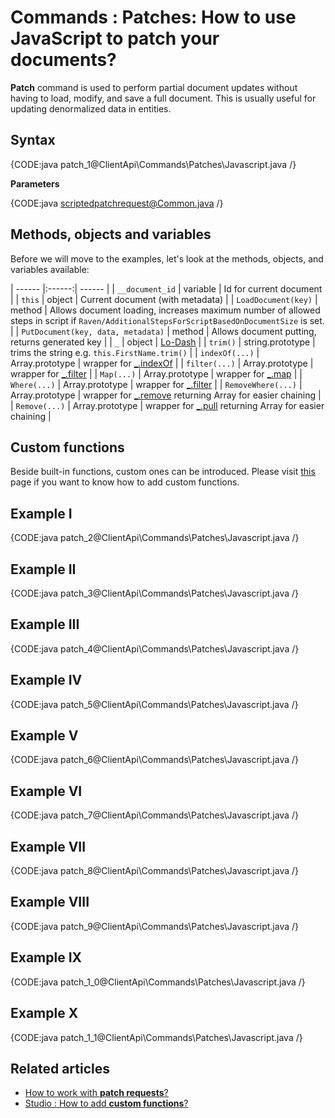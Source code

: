 # Commands : Patches: How to use JavaScript to patch your documents?

**Patch** command is used to perform partial document updates without having to load, modify, and save a full document. This is usually useful for updating denormalized data in entities.

## Syntax

{CODE:java patch_1@ClientApi\Commands\Patches\Javascript.java /}

**Parameters**

{CODE:java scriptedpatchrequest@Common.java /}

## Methods, objects and variables

Before we will move to the examples, let's look at the methods, objects, and variables available:

| ------ |:------:| ------ |
| `__document_id` | variable | Id for current document |
| `this` | object | Current document (with metadata) |
| `LoadDocument(key)` | method | Allows document loading, increases maximum number of allowed steps in script if `Raven/AdditionalStepsForScriptBasedOnDocumentSize` is set. |
| `PutDocument(key, data, metadata)` | method | Allows document putting, returns generated key |
| `_` | object | [Lo-Dash](https://lodash.com/) |
| `trim()` | string.prototype | trims the string e.g. `this.FirstName.trim()` |
| `indexOf(...)` | Array.prototype | wrapper for [_.indexOf](https://lodash.com/docs#indexOf) |
| `filter(...)` | Array.prototype | wrapper for [_.filter](https://lodash.com/docs#filter) |
| `Map(...)` | Array.prototype | wrapper for [_.map](https://lodash.com/docs#map) |
| `Where(...)` | Array.prototype | wrapper for [_.filter](https://lodash.com/docs#filter) |
| `RemoveWhere(...)` | Array.prototype | wrapper for [_.remove](https://lodash.com/docs#remove) returning Array for easier chaining |
| `Remove(...)` | Array.prototype | wrapper for [_.pull](https://lodash.com/docs#pull) returning Array for easier chaining |

## Custom functions

Beside built-in functions, custom ones can be introduced. Please visit [this](../../../studio/overview/settings/custom-functions) page if you want to know how to add custom functions.

## Example I

{CODE:java patch_2@ClientApi\Commands\Patches\Javascript.java /}

## Example II

{CODE:java patch_3@ClientApi\Commands\Patches\Javascript.java /}

## Example III

{CODE:java patch_4@ClientApi\Commands\Patches\Javascript.java /}

## Example IV

{CODE:java patch_5@ClientApi\Commands\Patches\Javascript.java /}

## Example V

{CODE:java patch_6@ClientApi\Commands\Patches\Javascript.java /}

## Example VI

{CODE:java patch_7@ClientApi\Commands\Patches\Javascript.java /}

## Example VII

{CODE:java patch_8@ClientApi\Commands\Patches\Javascript.java /}

## Example VIII

{CODE:java patch_9@ClientApi\Commands\Patches\Javascript.java /}

## Example IX

{CODE:java patch_1_0@ClientApi\Commands\Patches\Javascript.java /}

## Example X

{CODE:java patch_1_1@ClientApi\Commands\Patches\Javascript.java /}

## Related articles

- [How to work with **patch requests**?](../../../client-api/commands/patches/how-to-work-with-patch-requests) 
- [Studio : How to add **custom functions**?](../../../studio/overview/settings/custom-functions)
